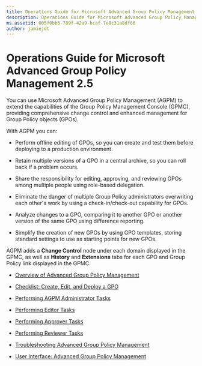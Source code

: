 ```yaml
---
title: Operations Guide for Microsoft Advanced Group Policy Management 2.5
description: Operations Guide for Microsoft Advanced Group Policy Management 2.5
ms.assetid: 005f0bb5-789f-42a9-bcaf-7e8c31a8df66
author: jamiejdt
---
```


# Operations Guide for Microsoft Advanced Group Policy Management 2.5


You can use Microsoft Advanced Group Policy Management (AGPM) to extend the capabilities of the Group Policy Management Console (GPMC), providing comprehensive change control and enhanced management for Group Policy objects (GPOs).

With AGPM you can:

-   Perform offline editing of GPOs, so you can create and test them before deploying to a production environment.

-   Retain multiple versions of a GPO in a central archive, so you can roll back if a problem occurs.

-   Share the responsibility for editing, approving, and reviewing GPOs among multiple people using role-based delegation.

-   Eliminate the danger of multiple Group Policy administrators overwriting each other's work by using a check-in/check-out capability for GPOs.

-   Analyze changes to a GPO, comparing it to another GPO or another version of the same GPO using difference reporting.

-   Simplify the creation of new GPOs by using GPO templates, storing standard settings to use as starting points for new GPOs.

AGPM adds a **Change Control** node under each domain displayed in the GPMC, as well as **History** and **Extensions** tabs for each GPO and Group Policy link displayed in the GPMC.

-   [Overview of Advanced Group Policy Management](overview-of-advanced-group-policy-management.md)

-   [Checklist: Create, Edit, and Deploy a GPO](checklist-create-edit-and-deploy-a-gpo.md)

-   [Performing AGPM Administrator Tasks](performing-agpm-administrator-tasks.md)

-   [Performing Editor Tasks](performing-editor-tasks.md)

-   [Performing Approver Tasks](performing-approver-tasks.md)

-   [Performing Reviewer Tasks](performing-reviewer-tasks.md)

-   [Troubleshooting Advanced Group Policy Management](troubleshooting-advanced-group-policy-management.md)

-   [User Interface: Advanced Group Policy Management](user-interface-advanced-group-policy-management.md)

 

 





